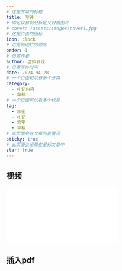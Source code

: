 ```yaml
---
# 这是文章的标题
title: 时钟
# 你可以自制分析定义封面图片
# cover: /assets/images/cover1.jpg
# 这是页面的图标
icon: clock
# 这是侧边栏的顺序
order: 1
# 设置作者
author: 虚拟发现
# 设置写作时间
date: 2024-04-28
# 一个页面可以有多个分类
category:
  - 札记内容
  - 草稿
# 一个页面可以有多个标签
tag:
  - 加密
  - 札记
  - 文字
  - 草稿
# 此页面会在文章列表置顶
sticky: true
# 此页面会出现在星标文章中
star: true
---
```


<!-- more -->
<FlipClock />

## 视频
<iframe src="//player.bilibili.com/player.html?aid=1502503946&bvid=BV1nD42157pB&cid=1490268175&p=1" scrolling="no" border="0" frameborder="no" framespacing="0" allowfullscreen="true"> </iframe>

<!-- <iframe id="child" src="https://www.csdn.net" style="width: 100%; height: 100%"></iframe> -->

## 插入pdf
<PDF url="/file/国外旅游创新问题研究的前沿述评_辛安娜.pdf" page="2" no-toolbar height="1000px" noFullscreen="false"/>



